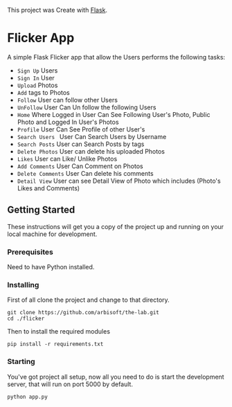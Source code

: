 This project was Create with [Flask](http://flask.pocoo.org/).

# Flicker App

A simple Flask Flicker app that allow the Users performs the following tasks:

* `Sign Up` Users
* `Sign In` User
* `Upload` Photos
* `Add` tags to Photos
* `Follow` User can follow other Users
*  `UnFollow` User Can Un follow the following Users
* `Home` Where Logged in User Can See Following User's Photo, Public Photo and Logged In User's Photos
* `Profile` User Can See Profile of other User's
* `Search Users ` User Can Search Users by Username
* `Search Posts` User can Search Posts by tags
* `Delete Photos`  User can delete his uploaded Photos
* `Likes`   User can Like/ Unlike Photos
* `Add Comments` User Can Comment on Photos
* `Delete Comments` User Can delete his comments
* `Detail View` User can see Detail View of Photo which includes (Photo's Likes and Comments)

## Getting Started

These instructions will get you a copy of the project up and running on your local machine for development.

### Prerequisites

Need to have Python installed.

### Installing

First of all clone the project and change to that directory.

```
git clone https://github.com/arbisoft/the-lab.git
cd ./flicker
```

Then to install the required modules

```
pip install -r requirements.txt
```

### Starting

You've got project all setup, now all you need to do is start the development server, that will run on port 5000 by default.

```
python app.py
```
